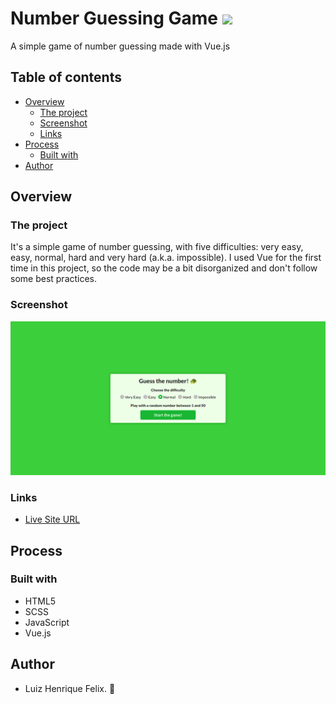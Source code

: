 # Number Guessing Game ![](https://img.shields.io/github/license/luizhf42/number-guessing-game?style=for-the-badge)
A simple game of number guessing made with Vue.js

## Table of contents

- [Overview](#overview)
  - [The project](#the-project)
  - [Screenshot](#screenshot)
  - [Links](#links)
- [Process](#process)
  - [Built with](#built-with)
- [Author](#author)

## Overview

### The project

It's a simple game of number guessing, with five difficulties: very easy, easy, normal, hard and very hard (a.k.a. impossible). I used Vue for the first time in this project, so the code may be a bit disorganized and don't follow some best practices. 

### Screenshot

![](./src/assets/screenshot.png)

### Links

- [Live Site URL](https://number-guessing-game.vercel.app/)

## Process

### Built with

- HTML5
- SCSS
- JavaScript
- Vue.js

## Author

- Luiz Henrique Felix. 🐢